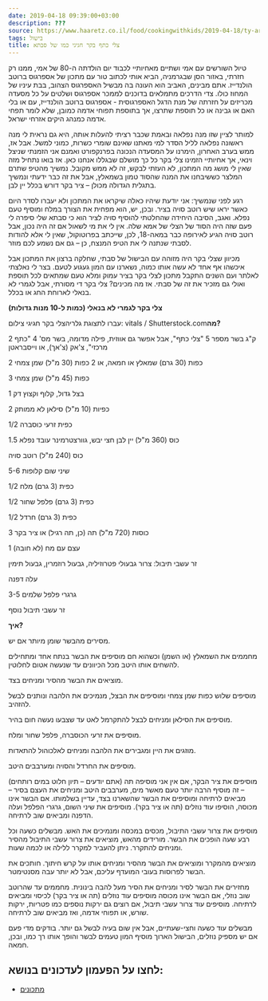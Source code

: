 ```yaml
---
date: 2019-04-18 09:39:00+03:00
description: ???
source: https://www.haaretz.co.il/food/cookingwithkids/2019-04-18/ty-article/0000017f-f8f4-d318-afff-fbf7e3230000
tags: בישול
title: צלי כתף בקר חגיגי כמו של סבתא
---
```


טיול השורשים עם אמי ושתיים מאחיותיי לכבוד יום הולדתה ה-80 של אמי, ממנו רק חזרתי, באזור הסן שבגרמניה, הביא אותי לכתוב טור עם מתכון של אספרגוס ברוטב הולנדייז. אתם מבינים, האביב הוא העונה בה מבשיל האספרגוס הצהוב, בבת עיניו של המחוז כולו. צדי הדרכים מתמלאים בדוכנים לממכר אספרגוס ושלטים על כל מסעדה מכריזים על חזרתה של מנת הדגל האספרגוסית - אספרגוס ברוטב הולנדייז, עם או בלי האם או גבינה או כל תוספת שתרצו, אך בתוספת תפוחי אדמה כמובן, שלא לומר תפחי אדמה כמנהג היקים אזרחי ישראל.

למותר לציין שזו מנה נפלאה ובאמת שכבר רציתי להעלות אותה, היא גם נראית לי מנה ראשונה נפלאה לליל הסדר למי מאתנו שאינם שומרי כשרות, כמוני למשל. אבל אז, ממש בערב האחרון, הימרנו על המסעדה הנכונה בפרנקפורט ואמנם אני הזמנתי שניצל וינאי, אך אחיותיי הזמינו צלי בקר כל כך מושלם שבגללו אנחנו כאן. אז בואו נתחיל מזה שאין לי מושג מה המתכון, לא העזתי לבקש, זה לא ממש מקובל. נמשיך מהטיפ שתרם המלצר כששיבחנו את המנה שהסוד טמון בשמאלץ, אבל את זה כבר ידעתי ונמשיך בתגלית הגדולה מכולן – ציר בקר דורש בכלל יין לבן.

רגע לפני שנמשיך: אני יודעת שיהיו כאלה שיקראו את המתכון ולא יעברו לסדר היום כאשר יראו שיש רוטב סויה בציר. ובכן, יש, הוא מפחית את הצורך במלח ומוסיף טעם נפלא. ואגב, הסיבה היחידה שהחלטתי להוסיף סויה לציר הוא כי סבתא שלי סיפרה לי פעם שזה היה הסוד של הצלי של אמא שלה. אין לי את מי לשאול אם זה היה נכון, אבל רוטב סויה הגיע לאירופה כבר במאה-18, לכן, שייכתב בפרוטוקול, שאין לי אלא להודות לסבתי שנתנה לי את הטיפ המנצח, כן – גם אם נשמע לכם מוזר.

מכיוון שצלי בקר היה מזוהה עם הבישול של סבתי, שחלקה ברצון את המתכון אבל איכשהו אף אחד לא עשה אותו כמוה, נשארנו עם המון געגוע לטעם. בצר לי נאלצתי לאלתר ועם השנים התקבל מתכון לצלי בקר בציר עמוק ומלא טעם שמתאים לכל תוספת ואולי גם מזכיר את זה של סבתי. אז מה מכינים? צלי בקר די מסורתי, אבל לגמרי לא בנאלי לארוחת החג או בכלל.

**צלי בקר לגמרי לא בנאלי (כמות ל-10 מנות גדולות)**

 עברו לתצוגת גלריהצלי בקר חגיגי צילום: vitals / Shutterstock.com**מה?**

2 ק"ג בשר מספר 5 "צלי כתף", אבל אפשר גם אווזית, פילה מדומה, בשר מס' 4 "כתף מרכזי", צ'אק (צ'אך), או וייסבראטן

2 כפות (30 גרם) שמאלץ או חמאה, או 2 כפות (30 מ"ל) שמן צמחי

3 כפות (45 מ"ל) שמן צמחי

1 בצל גדול, קלוף וקצוץ דק

2 כפיות (10 מ"ל) סילאן לא ממותק

1/2 כפית זרעי כוסברה

1.5 כוס (360 מ"ל) יין לבן חצי יבש, גוורצטרמינר עובד נפלא

כוס (240 מ"ל) רוטב סויה

5-6 שיני שום קלופות

1/2 כפית (3 גרם) מלח

1/2 כפית (3 גרם) פלפל שחור

1/2 כפית (3 גרם) חרדל

3 כוסות (720 מ"ל) תה (כן, תה רגיל) או ציר בקר

1 עצם עם מח (לא חובה)

זר עשבי תיבול: צרור גבעולי פטרוזיליה, גבעול רוזמרין, גבעול תימין

עלה דפנה

3-5 גרגרי פלפל שלמים

זר עשבי תיבול נוסף

**איך?**

מסירים מהבשר שומן מיותר אם יש.

מחממים את השמאלץ (או השמן) וכשהוא חם מוסיפים את הבשר בנתח אחד ומתחילים להשחים אותו היטב מכל הכיוונים עד שנעשה אטום לחלוטין.

מוציאים את הבשר מהסיר ומניחים בצד.

מוסיפים שלוש כפות שמן צמחי ומוסיפים את הבצל, מנמיכים את הלהבה ונותנים לבשל להזהיב.

מוסיפים את הסילאן ומניחים לבצל להתקרמל לאט עד שצבעו נעשה חום בהיר.

מוסיפים את זרעי הכוסברה, פלפל שחור ומלח.

מוזגים את היין ומגבירים את הלהבה ומניחים לאלכוהול להתאדות.

מוסיפים את החרדל והסויה ומערבבים היטב.

מוסיפים את ציר הבקר, אם אין אני מוסיפה תה (אתם יודעים – תיון חלוט במים רותחים) – זה מוסיף הרבה יותר טעם מאשר מים, מערבבים היטב ומניחים את העצם בסיר – מביאים לרתיחה ומוסיפים את הבשר שהשארנו בצד, עדיין בשלמותו. אם הבשר אינו מכוסה, הוסיפו עוד נוזלים (תה או ציר בקר). מוסיפים את שיני השום, גרגרי הפלפל ועלה הדפנה ומביאים שוב לרתיחה.

מוסיפים את צרור עשבי התיבול, מכסים במכסה ומנמיכים את האש. מבשלים כשעה וכל רבע שעה הופכים את הבשר. מורידים מהאש, מוציאים את צרור עשבי התיבול מהסיר ומניחים להתקרר. ניתן להעביר למקרר ללילה או לכמה שעות.

מוציאים מהמקרר ומוציאים את הבשר מהסיר ומניחים אותו על קרש חיתוך. חותכים את הבשר לפרוסות בעובי המועדף עליכם, אבל לא יותר עבה מסנטימטר.

מחזירים את הבשר לסיר ומניחים את הסיר מעל להבה בינונית. מחממים עד שהרוטב שוב נוזלי, אם הבשר אינו מכוסה מוסיפים עוד נוזלים (תה או ציר בקר) לכיסוי ומביאים לרתיחה. מוסיפים עוד צרור עשבי תיבול, אם רוצים גם ירקות נוספים כמו פטריות, ירקות שורש, או תפוחי אדמה, ואז מביאים שוב לרתיחה.

מבשלים עוד כשעה וחצי-שעתיים, אבל אין שום בעיה לבשל גם יותר. בודקים מדי פעם אם יש מספיק נוזלים, הבישול הארוך מוסיף המון טעמים לבשר והופך אותו רך כמו, ובכן, חמאה. 

לחצו על הפעמון לעדכונים בנושא:
------------------------------

* [מתכונים](/ty-tag/recipes-0000017f-da28-dea8-a77f-de6a4ba50000)